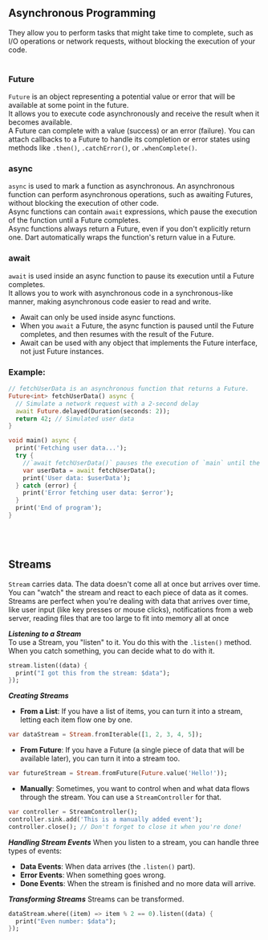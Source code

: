 ## Asynchronous Programming
They allow you to perform tasks that might take time to complete, such as I/O operations or network requests, without blocking the execution of your code.<br><br>


### Future
`Future` is an object representing a potential value or error that will be available at some point in the future.  
It allows you to execute code asynchronously and receive the result when it becomes available.  
A Future can complete with a value (success) or an error (failure). You can attach callbacks to a Future to handle its completion or error states using methods like `.then()`, `.catchError()`, or `.whenComplete()`.

### async
`async` is used to mark a function as asynchronous. An asynchronous function can perform asynchronous operations, such as awaiting Futures, without blocking the execution of other code.  
Async functions can contain `await` expressions, which pause the execution of the function until a Future completes.  
Async functions always return a Future, even if you don't explicitly return one. Dart automatically wraps the function's return value in a Future.

### await
`await` is used inside an async function to pause its execution until a Future completes.  
It allows you to work with asynchronous code in a synchronous-like manner, making asynchronous code easier to read and write.
- Await can only be used inside async functions.
- When you `await` a Future, the async function is paused until the Future completes, and then resumes with the result of the Future.
- Await can be used with any object that implements the Future interface, not just Future instances.

### Example:

```dart
// fetchUserData is an asynchronous function that returns a Future.
Future<int> fetchUserData() async {
  // Simulate a network request with a 2-second delay
  await Future.delayed(Duration(seconds: 2));
  return 42; // Simulated user data
}

void main() async {
  print('Fetching user data...');
  try {
    //`await fetchUserData()` pauses the execution of `main` until the Future returned by `fetchUserData` completes.
    var userData = await fetchUserData();
    print('User data: $userData');
  } catch (error) {
    print('Error fetching user data: $error');
  }
  print('End of program');
}
```
<br><br>

## Streams
`Stream` carries data. The data doesn't come all at once but arrives over time. You can "watch" the stream and react to each piece of data as it comes.
Streams are perfect when you're dealing with data that arrives over time, like user input (like key presses or mouse clicks), notifications from a web server, reading files that are too large to fit into memory all at once

**_Listening to a Stream_**  
To use a Stream, you "listen" to it. You do this with the `.listen()` method. When you catch something, you can decide what to do with it.
```dart
stream.listen((data) {
  print("I got this from the stream: $data");
});
```
**_Creating Streams_**
* **From a List**: If you have a list of items, you can turn it into a stream, letting each item flow one by one.
```dart
var dataStream = Stream.fromIterable([1, 2, 3, 4, 5]);
```
* **From Future**: If you have a Future (a single piece of data that will be available later), you can turn it into a stream too.
```dart
var futureStream = Stream.fromFuture(Future.value('Hello!'));
```
* **Manually**: Sometimes, you want to control when and what data flows through the stream. You can use a `StreamController` for that.
```dart
var controller = StreamController();
controller.sink.add('This is a manually added event');
controller.close(); // Don't forget to close it when you're done!
```

**_Handling Stream Events_**
When you listen to a stream, you can handle three types of events:
* **Data Events**: When data arrives (the `.listen()` part).
* **Error Events**: When something goes wrong.
* **Done Events**: When the stream is finished and no more data will arrive.

**_Transforming Streams_**
Streams can be transformed.
```dart
dataStream.where((item) => item % 2 == 0).listen((data) {
  print("Even number: $data");
});
```
